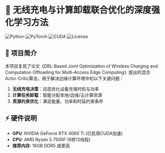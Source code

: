 # 📡 无线充电与计算卸载联合优化的深度强化学习方法

![Python](https://img.shields.io/badge/Python-3.8%2B-blue)
![PyTorch](https://img.shields.io/badge/PyTorch-1.13.1%2B-orange)
![CUDA](https://img.shields.io/badge/CUDA-11.7-green)
![License](https://img.shields.io/badge/License-MIT-blue)

## 📍 项目简介
本项目复现了论文《DRL-Based Joint Optimization of Wireless Charging and Computation Offloading for Multi-Access Edge Computing》提出的混合Actor-Critic算法，用于解决边缘计算环境中的以下关键问题：

1. **无线充电决策**：动态优化设备充电时机与功率
2. **计算任务卸载**：智能分配本地/边缘/云计算资源
3. **资源约束优化**：满足能量、功率和时延约束条件

## ⚡ 硬件说明
- **GPU**: NVIDIA GeForce RTX 4060 Ti (已启用CUDA加速)
- **CPU**: AMD Ryzen 5 7500F (6核12线程)
- **推荐内存**: 16GB DDR5 或更高

